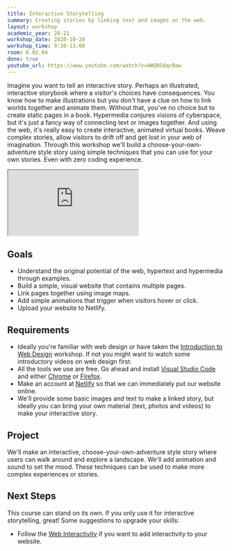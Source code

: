 ```yaml
---
title: Interactive Storytelling
summary: Creating stories by linking text and images on the web.
layout: workshop
academic_year: 20-21
workshop_date: 2020-10-28
workshop_time: 9:30-13:00
room: K.02.04
done: true
youtube_url: https://www.youtube.com/watch?v=HWQRGdqcBaw
---
```


Imagine you want to tell an interactive story. Perhaps an illustrated, interactive storybook where a visitor's choices have consequences. You know how to make illustrations but you don't have a clue on how to link worlds together and animate them. Without that, you've no choice but to create static pages in a book.
Hypermedia conjures visions of cyberspace, but it's just a fancy way of connecting text or images together. And using the web, it's really easy to create interactive, animated virtual books. Weave complex stories, allow visitors to drift off and get lost in your web of imagination.
Through this workshop we'll build a choose-your-own-adventure style story using simple techniques that you can use for your own stories. Even with zero coding experience.

<div class="embed-responsive embed-responsive-16by9">
  <iframe class="embed-responsive-item" src="https://www.youtube.com/embed/HWQRGdqcBaw"></iframe>
</div>

## Goals

- Understand the original potential of the web, hypertext and hypermedia through examples.
- Build a simple, visual website that contains multiple pages.
- Link pages together using image maps.
- Add simple animations that trigger when visitors hover or click.
- Upload your website to Netlify.

## Requirements

- Ideally you're familiar with web design or have taken the [Introduction to Web Design](/workshops/introduction-to-web-design) workshop. If not you might want to watch some introductory videos on web design first.
- All the tools we use are free. Go ahead and install [Visual Studio Code](https://code.visualstudio.com/) and either [Chrome](https://google.com/chrome) or [Firefox](https://www.mozilla.org/firefox).
- Make an account at [Netlify](https://netlify.com/) so that we can immediately put our website online.
- We'll provide some basic images and text to make a linked story, but ideally you can bring your own material (text, photos and videos) to make your interactive story.

## Project

We'll make an interactive, choose-your-own-adventure style story where users can walk around and explore a landscape. We'll add animation and sound to set the mood. These techniques can be used to make more complex experiences or stories.

## Next Steps

This course can stand on its own. If you only use it for interactive storytelling, great! Some suggestions to upgrade your skills:

- Follow the [Web Interactivity](/workshops/web-interactivity) if you want to add interactivity to your website.
